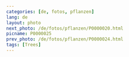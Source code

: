 ```yaml
---
categories: [de, fotos, pflanzen]
lang: de
layout: photo
next_photo: /de/fotos/pflanzen/P0000020.html
picname: P0000025
prev_photo: /de/fotos/pflanzen/P0000024.html
tags: [Trees]
---
```

